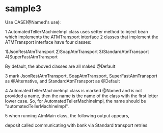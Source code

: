 sample3
===============

Use CASE(@Named's use):

1 AutomatedTellerMachineImpl class uses setter method to inject bean which implements the ATMTransport interface
2 classes that implement the ATMTransport interface have four classes:

1)JsonRestAtmTransport
2)SoapAtmTransport
3)StandardAtmTransport
4)SuperFastAtmTransport

By default, the aboved classes are all maked @Default

3 mark JsonRestAtmTransport,  SoapAtmTransport, SuperFastAtmTransport as @Alternative, and StandardAtmTransport as @Default

4 AutomatedTellerMachineImpl class is marked @Named and is not provided a name, then  the name is the name of the class with the first letter lower case.
So, for AutomatedTellerMachineImpl, the name should be "automatedTellerMachineImpl".

5 when running AtmMain class,  the following output appears,

deposit called
communicating with bank via Standard transport retries
